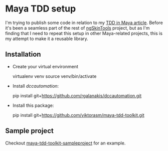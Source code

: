 # Maya TDD setup

I'm trying to publish some code in relation to my [TDD in Maya article](http://viktorasm.github.io/tdd/maya/2015/01/01/automated-testing-maya-plugin-development.html). Before it's been a seamless part of the rest of [ngSkinTools](http://www.ngskintools.com) project, but as I'm finding that I need to repeat this setup in other Maya-related projects, this is my attempt to make it a reusable library.

## Installation

* Create your virtual environment
	
	virtualenv venv
	source venv/bin/activate

* Install *dccautomation*: 

    pip install git+https://github.com/rgalanakis/dccautomation.git
    
* Install this package:

	pip install git+https://github.com/viktorasm/maya-tdd-toolkit.git

## Sample project

Checkout [maya-tdd-toolkit-sampleproject](https://github.com/viktorasm/maya-tdd-toolkit-sampleproject) for an example.